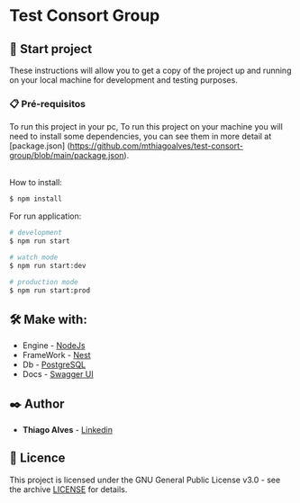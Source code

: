 # Test Consort Group

## 🚀 Start project

These instructions will allow you to get a copy of the project up and running on your local machine for development and testing purposes.

### 📋 Pré-requisitos

To run this project in your pc, 
To run this project on your machine you will need to install some dependencies, you can see them in more detail at [package.json]
(https://github.com/mthiagoalves/test-consort-group/blob/main/package.json). <br><br>

How to install:

```bash
$ npm install
```

For run application:

```bash
# development
$ npm run start

# watch mode
$ npm run start:dev

# production mode
$ npm run start:prod
```


## 🛠️ Make with:

* Engine - [NodeJs](https://nodejs.org/en/docs/)
* FrameWork - [Nest](https://docs.nestjs.coml)
* Db - [PostgreSQL](https://www.postgresql.org/docs/)
* Docs - [Swagger UI](https://swagger.io/docs/)

## ✒️ Author

* **Thiago Alves** - [Linkedin](https://www.linkedin.com/in/thiago-alves-b05ab2b0/)

## 📄 Licence

This project is licensed under the GNU General Public License v3.0 - see the archive [LICENSE](https://github.com/mthiagoalves/test-consort-group/blob/main/LICENSE) for details.
